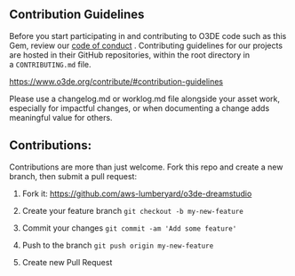 ## Contribution Guidelines

Before you start participating in and contributing to O3DE code such as this Gem, review our [code of conduct](https://o3de.org/docs/contributing/code-of-conduct/) . Contributing guidelines for our projects are hosted in their GitHub repositories, within the root directory in a `CONTRIBUTING.md` file.

https://www.o3de.org/contribute/#contribution-guidelines

Please use a changelog.md or worklog.md file alongside your asset work, especially for impactful changes, or when documenting a change adds meaningful value for others.

## Contributions:

Contributions are more than just welcome. Fork this repo and create a new branch, then submit a pull request:

1. Fork it: https://github.com/aws-lumberyard/o3de-dreamstudio

2. Create your feature branch `git checkout -b my-new-feature`

3. Commit your changes `git commit -am 'Add some feature'`

4. Push to the branch `git push origin my-new-feature`

5. Create new Pull Request
